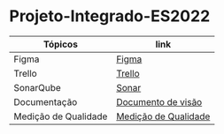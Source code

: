 # Projeto-Integrado-ES2022

| Tópicos  |  link  |
| ------------------- | ------------------- |
|  Figma |  <a href="https://www.figma.com/file/DEznozr1NgAiWg4tmN8YST/Untitled?node-id=0%3A1&t=6xWfBFh682smDAvY-0">Figma</a>
|  Trello |  <a href="https://trello.com/b/nNSVktk0/projeto-integrado-es2022">Trello</a>
|  SonarQube |  <a href="https://sonarcloud.io/project/overview?id=DenilsonRabelo_Projeto-Integrado-ES2022">Sonar</a>
|  Documentação |  <a href="https://github.com/DenilsonRabelo/Projeto-Integrado-ES2022/blob/master/Projeto%20Integrado%20ES2022%20(1).pdf">Documento de visão</a>
|  Medição de Qualidade |  <a href="">Medição de Qualidade</a>
